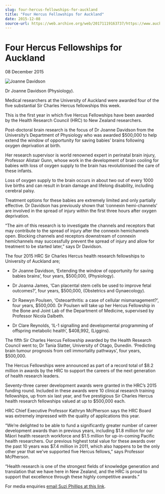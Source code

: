 ```yaml
---
slug: four-hercus-fellowships-for-auckland
title: "Four Hercus Fellowships for Auckland"
date: 2015-12-08
source-url: https://web.archive.org/web/20171119163737/https://www.auckland.ac.nz/en/about/news-events-and-notices/news/news-2015/12/four-of-five-hercus-fellowships-for-auckland.html
---
```

Four Hercus Fellowships for Auckland
====================================

08 December 2015

![Joanne Davidson](https://www.auckland.ac.nz/en/about/news-events-and-notices/news/news-2015/12/four-of-five-hercus-fellowships-for-auckland/_jcr_content/par/textimage/image.img.jpg/1449541801869.jpg "Joanne Davidson")

Dr Joanne Davidson (Physiology).

Medical researchers at the University of Auckland were awarded four of the five substantial Sir Charles Hercus fellowships this week.

This is the first year in which five Hercus Fellowships have been awarded by the Health Research Council (HRC) to New Zealand researchers.

Post-doctoral brain research is the focus of Dr Joanne Davidson from the University’s Department of Physiology who was awarded $500,000 to help extend the window of opportunity for saving babies’ brains following oxygen deprivation at birth.

Her research supervisor is world renowned expert in perinatal brain injury, Professor Alistair Gunn, whose work in the development of brain cooling for babies with loss of oxygen supply to the brain has revolutionised the care of these infants.

Loss of oxygen supply to the brain occurs in about two out of every 1000 live births and can result in brain damage and lifelong disability, including cerebral palsy.

Treatment options for these babies are extremely limited and only partially effective. Dr Davidson has previously shown that ‘connexin hemi-channels’ are involved in the spread of injury within the first three hours after oxygen deprivation.

“The aim of this research is to investigate the channels and receptors that may contribute to the spread of injury after the connexin hemichannels open. Blocking channels and receptors downstream of connexin hemichannels may successfully prevent the spread of injury and allow for treatment to be started later,” says Dr Davidson.

The four 2015 HRC Sir Charles Hercus health research fellowships to University of Auckland are;

*   Dr Joanne Davidson, ‘Extending the window of opportunity for saving babies brains’, four years, $500,000, (Physiology).
*   Dr Joanna James, ‘Can placental stem cells be used to improve fetal outcomes?’, four years, $500,000, (Obstetrics and Gynaecology).
*   Dr Raewyn Poulsen, ‘Osteoarthritis: a case of cellular mismanagement?’, four years, $500,000. Dr Poulsen will take up her Hercus Fellowship in the Bone and Joint Lab of the Department of Medicine, supervised by Professor Nicola Dalbeth.  
    
*   Dr Clare Reynolds, ‘IL-1 signalling and developmental programming of offspring metabolic health’, $408,992, (Liggins).

The fifth Sir Charles Hercus Fellowship awarded by the Health Research Council went to; Dr Tania Slatter, University of Otago, Dunedin. ‘Predicting brain tumour prognosis from cell immortality pathways’, four years, $500,000.

The Hercus Fellowships were announced as part of a record total of $8.2 million in awards by the HRC to support the careers of the next generation of health research leaders.

Seventy-three career development awards were granted in the HRC’s 2015 funding round. Included in these awards were 10 clinical research training fellowships, up from six last year, and five prestigious Sir Charles Hercus health research fellowships valued at up to $500,000 each.

HRC Chief Executive Professor Kathryn McPherson says the HRC Board was extremely impressed with the quality of applications this year.

“We’re delighted to be able to fund a significantly greater number of career development awards than in previous years, including $1.8 million for our Māori health research workforce and $1.5 million for up-in-coming Pacific health researchers. Our previous highest total value for these awards over the past 10 years was $7.4 million in 2011, which also happens to be the only other year that we’ve supported five Hercus fellows,” says Professor McPherson.

“Health research is one of the strongest fields of knowledge generation and translation that we have here in New Zealand, and the HRC is proud to support that excellence through these highly competitive awards.”

For media enquiries [email Suzi Phillips at this link](mailto:s.phillips@auckland.ac.nz).